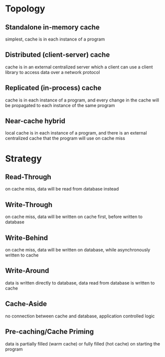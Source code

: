 # Topology

## Standalone in-memory cache

simplest, cache is in each instance of a program
## Distributed (client-server) cache

cache is in an external centralized server which a client can use a client library to access data over a network protocol 
## Replicated (in-process) cache

cache is in each instance of a program, and every change in the cache will be propagated to each instance of the same program
## Near-cache hybrid

local cache is in each instance of a program, and there is an external centralized cache that the program will use on cache miss
# Strategy

## Read-Through

on cache miss, data will be read from database instead
## Write-Through

on cache miss, data will be written on cache first, before written to database
## Write-Behind

on cache miss, data will be written on database, while asynchronously written to cache
## Write-Around

data is written directly to database, data read from database is written to cache
## Cache-Aside

no connection between cache and database, application controlled logic
## Pre-caching/Cache Priming

data is partially filled (warm cache) or fully filled (hot cache) on starting the program
